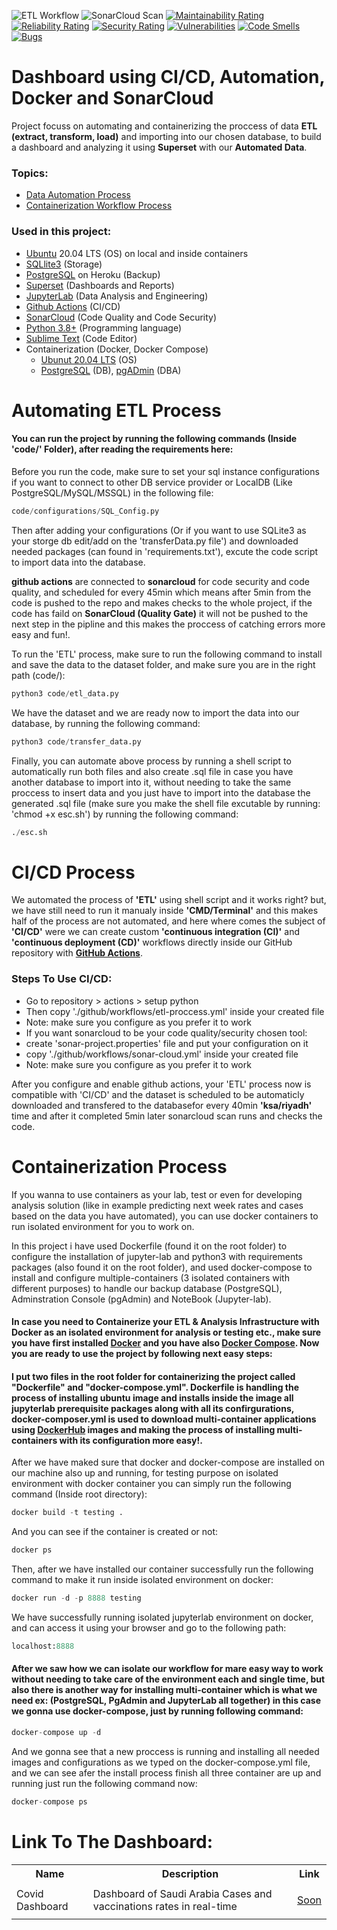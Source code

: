 ![ETL Workflow](https://github.com/pinocchioVirus/data-analysis-workflow/actions/workflows/etl-proccess.yml/badge.svg)
![SonarCloud Scan](https://github.com/pinocchioVirus/data-analysis-workflow/actions/workflows/sonar-cloud.yml/badge.svg)
[![Maintainability Rating](https://sonarcloud.io/api/project_badges/measure?project=pinocchioVirus_sideProject&metric=sqale_rating)](https://sonarcloud.io/dashboard?id=pinocchioVirus_sideProject)
[![Reliability Rating](https://sonarcloud.io/api/project_badges/measure?project=pinocchioVirus_sideProject&metric=reliability_rating)](https://sonarcloud.io/dashboard?id=pinocchioVirus_sideProject)
[![Security Rating](https://sonarcloud.io/api/project_badges/measure?project=pinocchioVirus_sideProject&metric=security_rating)](https://sonarcloud.io/dashboard?id=pinocchioVirus_sideProject)
[![Vulnerabilities](https://sonarcloud.io/api/project_badges/measure?project=pinocchioVirus_sideProject&metric=vulnerabilities)](https://sonarcloud.io/dashboard?id=pinocchioVirus_sideProject)
[![Code Smells](https://sonarcloud.io/api/project_badges/measure?project=pinocchioVirus_sideProject&metric=code_smells)](https://sonarcloud.io/dashboard?id=pinocchioVirus_sideProject)
[![Bugs](https://sonarcloud.io/api/project_badges/measure?project=pinocchioVirus_sideProject&metric=bugs)](https://sonarcloud.io/dashboard?id=pinocchioVirus_sideProject)

# Dashboard using CI/CD, Automation, Docker and SonarCloud
Project focuss on automating and containerizing the proccess of data <b>ETL (extract, transform, load)</b> and importing into our chosen database, to build a dashboard and analyzing it using <b>Superset</b> with our <b>Automated Data</b>.

### Topics:
- <a href="#automating-etl-process">Data Automation Process</a>
- <a href="#containerization-process">Containerization Workflow Process</a>

### Used in this project:
- <a href="https://ubuntu.com/">Ubuntu</a> 20.04 LTS (OS) on local and inside containers
- <a href="https://sqlite.org/index.html">SQLlite3</a> (Storage)
- <a href="https://www.postgresql.org/">PostgreSQL</a> on Heroku (Backup)
- <a href="https://superset.apache.org/">Superset</a> (Dashboards and Reports)
- <a href="https://pypi.org/project/jupyterlab/">JupyterLab</a> (Data Analysis and Engineering)
- <a href="https://github.com/features/actions">Github Actions</a> (CI/CD)
- <a href="https://sonarcloud.io/">SonarCloud</a> (Code Quality and Code Security) 
- <a href="https://www.python.org/downloads/">Python 3.8+</a> (Programming language)
- <a href="https://www.sublimetext.com/">Sublime Text</a> (Code Editor) 
- Containerization (Docker, Docker Compose)
   - <a href="https://hub.docker.com/_/ubuntu">Ubunut 20.04 LTS</a> (OS)
   - <a href="https://hub.docker.com/_/postgres">PostgreSQL</a> (DB), <a href="https://hub.docker.com/r/dpage/pgadmin4">pgADmin</a> (DBA)

# Automating ETL Process
#### You can run the project by running the following commands (Inside 'code/' Folder), after reading the requirements here:
Before you run the code, make sure to set your sql instance configurations if you want to connect to other DB service provider or LocalDB (Like PostgreSQL/MySQL/MSSQL) in the following file:
```python
code/configurations/SQL_Config.py
``` 
Then after adding your configurations (Or if you want to use SQLite3 as your storge db edit/add on the 'transferData.py file') and downloaded needed packages (can found in 'requirements.txt'), excute the code script to import data into the database. 

<b>github actions</b> are connected to <b>sonarcloud</b> for code security and code quality, and scheduled for every 45min which means after 5min from the code is pushed to the repo and makes checks to the whole project, if the code has faild on <b>SonarCloud (Quality Gate)</b> it will not be pushed to the next step in the pipline and this makes the proccess of catching errors more easy and fun!.

To run the 'ETL' process, make sure to run the following command to install and save the data to the dataset folder, and make sure you are in the right path (code/):
```python
python3 code/etl_data.py
```

We have the dataset and we are ready now to import the data into our database, by running the following command:
```python
python3 code/transfer_data.py
```

Finally, you can automate above process by running a shell script to automatically run both files and also create .sql file in case you have another database to import into it, without needing to take the same proccess to insert data and you just have to import into the database the generated .sql file (make sure you make the shell file excutable by running: 'chmod +x esc.sh') by running the following command:
```python
./esc.sh
```

# CI/CD Process
We automated the process of <b>'ETL'</b> using shell script and it works right? but, we have still need to run it manualy inside <b>'CMD/Terminal'</b> and this makes half of the process are not automated, and here where comes the subject of <b>'CI/CD'</b> were we can create custom <b>'continuous integration (CI)'</b> and <b>'continuous deployment (CD)'</b> workflows directly inside our GitHub repository with <a href="https://github.com/features/actions"><b>GitHub Actions</b></a>.

### Steps To Use CI/CD:
- Go to repository > actions > setup python
- Then copy './github/workflows/etl-proccess.yml' inside your created file
 - Note: make sure you configure as you prefer it to work 
- If you want sonarcloud to be your code quality/security chosen tool:
 - create 'sonar-project.properties' file and put your configuration on it
 - copy './github/workflows/sonar-cloud.yml' inside your created file
 - Note: make sure you configure as you prefer it to work
 
After you configure and enable github actions, your 'ETL' process now is compatible with 'CI/CD' and the dataset is scheduled to be automaticly downloaded and transfered to the databasefor every 40min <b>'ksa/riyadh'</b> time and after it completed 5min later sonarcloud scan runs and checks the code.

# Containerization Process
If you wanna to use containers as your lab, test or even for developing analysis solution (like in example predicting next week rates and cases based on the data you have automated), you can use docker containers to run isolated environment for you to work on.

In this project i have used Dockerfile (found it on the root folder) to configure the installation of jupyter-lab and python3 with requirements packages (also found it on the root folder), and used docker-compose to install and configure multiple-containers (3 isolated containers with different purposes) to handle our backup database (PostgreSQL), Adminstration Console (pgAdmin) and NoteBook (Jupyter-lab).

#### In case you need to Containerize your ETL & Analysis Infrastructure with Docker as an isolated environment for analysis or testing etc., make sure you have first installed <a href="https://docs.docker.com/get-docker/"><b>Docker</b></a> and you have also <a href="https://docs.docker.com/compose/install/"><b>Docker Compose</b></a>. Now you are ready to use the project by following next easy steps:

#### I put two files in the root folder for containerizing the project called "Dockerfile" and  "docker-compose.yml". <b>Dockerfile</b> is handling the process of installing ubuntu image and installs inside the image all jupyterlab prerequisite packages along with all its confirgurations, <b>docker-composer.yml</b> is used to download multi-container applications using <a href="https://hub.docker.com/">DockerHub</a> images and making the process of installing multi-containers with its configuration more easy!.

After we have maked sure that docker and docker-compose are installed on our machine also up and running, for testing purpose on isolated environment with docker container you can simply run the following command (Inside root directory):
```python
docker build -t testing .
```
And you can see if the container is created or not:
```python
docker ps
```
Then, after we have installed our container successfully run the following command to make it run inside isolated environment on docker:
```python
docker run -d -p 8888 testing
```
We have successfully running isolated jupyterlab environment on docker, and can access it using your browser and go to the following path:
```python
localhost:8888
```

#### After we saw how we can isolate our workflow for mare easy way to work without needing to take care of the environment each and single time, but also there is another way for installing multi-container which is what we need ex: (PostgreSQL, PgAdmin and JupyterLab all together) in this case we gonna use <b>docker-compose</b>, just by running following command:
```python
docker-compose up -d
```
And we gonna see that a new proccess is running and installing all needed images and configurations as we typed on the docker-compose.yml file, and we can see afer the install process finish all three container are up and running just run the following command now:
```python
docker-compose ps
```

# Link To The Dashboard:
<table class="tg">
  <tr>
    <th class="tg-yw4l"><b>Name</b></th>
    <th class="tg-yw4l"><b>Description</b></th>
    <th class="tg-yw4l"><b>Link</b></th>
  </tr>
  <!-- Dashboard Links -->
  <tr>
    <td class="tg-yw4l">Covid Dashboard</td>
    <td class="tg-yw4l">Dashboard of Saudi Arabia Cases and vaccinations rates in real-time</td>
    <td class="tg-yw4l"><a href="#">
      <p>Soon</p>
    </a></td>
  </tr>
</table>
